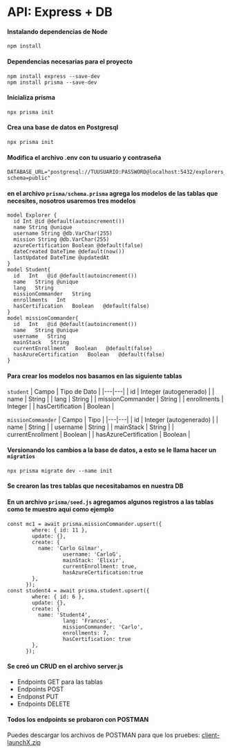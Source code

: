 # API: Express + DB 

#### Instalando dependencias de Node
```
npm install
```
#### Dependencias necesarias para el proyecto
```
npm install express --save-dev
npm install prisma --save-dev
```

#### Inicializa prisma
`npx prisma init`

#### Crea una base de datos en Postgresql
`npx prisma init`

#### Modifica el archivo .env con tu usuario y contraseña
```
DATABASE_URL="postgresql://TUUSUARIO:PASSWORD@localhost:5432/explorers_api?schema=public"
```

#### en el archivo `prisma/schema.prisma` agrega los modelos de las tablas que necesites, nosotros usaremos tres modelos

```
model Explorer {
  id Int @id @default(autoincrement())
  name String @unique
  username String @db.VarChar(255)
  mission String @db.VarChar(255)
  azureCertification Boolean @default(false)
  dateCreated DateTime @default(now())
  lastUpdated DateTime @updatedAt
}
model Student{
  id   Int   @id @default(autoincrement())
  name   String @unique
  lang   String
  missionCommander   String
  enrollments   Int
  hasCertification   Boolean   @default(false)  
}
model missionCommander{
  id   Int   @id @default(autoincrement())
  name   String @unique
  username   String
  mainStack   String
  currentEnrollment   Boolean   @default(false)
  hasAzureCertification   Boolean   @default(false)
}
```

#### Para crear los modelos nos basamos en las siguiente tablas
`student`
| Campo | Tipo de Dato |
|---|---|
| id | Integer (autogenerado) |
| name | String |
| lang | String |
| missionCommander | String |
| enrollments | Integer |
| hasCertification | Boolean |

`missionCommander`
| Campo | Tipo |
|---|---|
| id | Integer (autogenerado) |
| name | String |
| username | String |
| mainStack | String |
| currentEnrollment | Boolean |
| hasAzureCertification | Boolean |
#### Versionando los cambios a la base de datos, a esto se le llama hacer un `migratios`

```
npx prisma migrate dev --name init
```

#### Se crearon las tres tablas que necesitabamos en nuestra DB

#### En un archivo `prisma/seed.js` agregamos algunos registros a las tablas como te muestro aqui como ejemplo

```
const mc1 = await prisma.missionCommander.upsert({
        where: { id: 11 },
        update: {},
        create: {
          name: 'Carlo Gilmar',
                  username: 'CarloG',
                  mainStack: 'Elixir',
                  currentEnrollment: true,
                  hasAzureCertification:true
        },
      });
const student4 = await prisma.student.upsert({
        where: { id: 6 },
        update: {},
        create: {
          name: 'Student4',
                  lang: 'Frances',
                  missionCommander: 'Carlo',
                  enrollments: 7,
                  hasCertification: true 
        },
      });
```

#### Se creó un CRUD en el archivo server.js
- Endpoints GET para las tablas
- Endpoints POST
- Endponst PUT
- Endpoints DELETE

#### Todos los endpoints se probaron con POSTMAN

Puedes descargar los archivos de POSTMAN para que los pruebes: [client-launchX.zip](https://github.com/UlisesOrnelasR/PrismaDB/files/8766621/client-launchX.zip)
